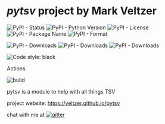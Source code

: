 
# *pytsv* project by Mark Veltzer

![PyPI - Status](https://img.shields.io/pypi/status/pytsv)
![PyPI - Python Version](https://img.shields.io/pypi/pyversions/pytsv)
![PyPI - License](https://img.shields.io/pypi/l/pytsv)
![PyPI - Package Name](https://img.shields.io/pypi/v/pytsv)
![PyPI - Format](https://img.shields.io/pypi/format/pytsv)

![PyPI - Downloads](https://img.shields.io/pypi/dd/pytsv)
![PyPI - Downloads](https://img.shields.io/pypi/dw/pytsv)
![PyPI - Downloads](https://img.shields.io/pypi/dm/pytsv)

![Code style: black](https://img.shields.io/badge/code%20style-black-000000.svg)


Actions

![build](https://github.com/veltzer/pytsv/workflows/build/badge.svg)

pytsv is a module to help with all things TSV

project website: https://veltzer.github.io/pytsv

chat with me at [![gitter](https://badges.gitter.im/Join%20Chat.svg)](https://gitter.im/veltzer/mark.veltzer)


